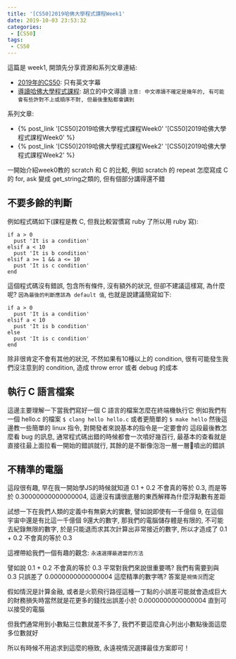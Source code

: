 ```yaml
---
title: '[CS50]2019哈佛大學程式課程Week1'
date: 2019-10-03 23:53:32
categories:
 - [CS50]
tags:
 - CS50
---
```

這篇是 week1, 開頭先分享資源和系列文章連結:

- [2019年的CS50](https://sihhanwang.github.io/2019/04/09/hexo-tutorial/): 只有英文字幕
- [導讀哈佛大學程式課程](https://www.lidemy.com/courses/192307/lectures/3062865): 胡立的中文導讀
`注意: 中文導讀不確定是幾年的, 有可能會有些許對不上或順序不對, 但最後重點都會講到`

系列文章:
- {% post_link '[CS50]2019哈佛大學程式課程Week0' '[CS50]2019哈佛大學程式課程Week0' %}
- {% post_link '[CS50]2019哈佛大學程式課程Week2' '[CS50]2019哈佛大學程式課程Week2' %}

一開始介紹week0教的 scratch 和 C 的比較, 例如 scratch 的 repeat 怎麼寫成 C 的 for, ask 變成 get_string之類的, 但有個部分講得還不錯

## 不要多餘的判斷

例如程式碼如下(課程是教 C, 但我比較習慣寫 ruby 了所以用 ruby 寫):
```
if a > 0
  pust 'It is a condition'
elsif a < 10
  pust 'It is b condition'
elsif a >= 1 && a <= 10
  pust 'It is c condition'
end
```
這個程式碼沒有錯誤, 包含所有條件, 沒有額外的狀況, 但卻不建議這樣寫, 為什麼呢?
`因為最後的判斷應該為 default 值`, 也就是說建議簡寫如下:
```
if a > 0
  pust 'It is a condition'
elsif a < 10
  pust 'It is b condition'
else
  pust 'It is c condition'
end
```
除非很肯定不會有其他的狀況, 不然如果有10種以上的 condition, 很有可能發生我們沒注意到的 condition, 造成 throw error 或者 debug 的成本

## 執行 C 語言檔案

這邊主要理解一下當我們寫好一個 C 語言的檔案怎麼在終端機執行它
例如我們有一個 hello.c 的檔案
`$ clang hello hello.c`
或者更簡單的
`$ make hello`
然後這邊教一些簡單的 linux 指令, 對開發者來說基本的指令是一定要會的
這段最後教怎麼看 bug 的訊息, 通常程式碼出錯的時候都會一次噴好幾百行, 最基本的查看就是直接往最上面拉看一開始的錯誤就行, 其餘的是不斷像泡泡一層一層噴出的錯誤

## 不精準的電腦

這段很有趣, 早在我一開始學JS的時候就知道 0.1 + 0.2 不會真的等於 0.3, 而是等於 0.30000000000000004, 這邊沒有講很底層的東西解釋為什麼浮點數有差距

試想一下在我們人類的定義中有無窮大的實數, 譬如說即使有一千億個 9, 在這個宇宙中還是有比這一千億個 9還大的數字, 那我們的電腦儲存體是有限的, 不可能去紀錄無限的數字, 於是只能退而求其次計算出非常接近的數字, 所以才造成了 0.1 + 0.2 不會真的等於 0.3

這裡帶給我們一個有趣的觀念:
`永遠選擇最適當的方法`

譬如說 0.1 + 0.2 不會真的等於 0.3 平常對我們來說很重要嗎?
我們有需要到與 0.3 只誤差了 0.0000000000000004 這麼精準的數字嗎?
答案是`視情況`而定

假如情況是計算金融, 或者是火箭飛行路徑這種一丁點的小誤差可能就會造成巨大的財務損失時當然就是花更多的錢找出誤差小於 0.0000000000000004 直到可以接受的電腦

但我們通常用到小數點三位數就差不多了, 我們不要這麼貪心列出小數點後面這麼多位數就好

所以有時候不用追求到這麼的極致, 永遠視情況選擇最佳方案即可！

